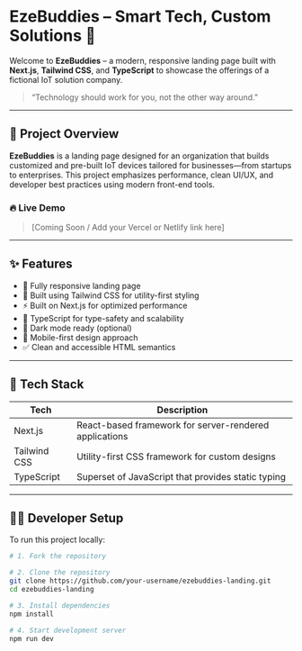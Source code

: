 # EzeBuddies – Smart Tech, Custom Solutions 🚀

Welcome to **EzeBuddies** – a modern, responsive landing page built with **Next.js**, **Tailwind CSS**, and **TypeScript** to showcase the offerings of a fictional IoT solution company.

> “Technology should work for you, not the other way around.”

---

## 📌 Project Overview

**EzeBuddies** is a landing page designed for an organization that builds customized and pre-built IoT devices tailored for businesses—from startups to enterprises. This project emphasizes performance, clean UI/UX, and developer best practices using modern front-end tools.

### 🔥 Live Demo

> [Coming Soon / Add your Vercel or Netlify link here]

---

## ✨ Features

- 🚀 Fully responsive landing page
- 🎨 Built using Tailwind CSS for utility-first styling
- ⚡ Built on Next.js for optimized performance
- 🔐 TypeScript for type-safety and scalability
- 🌙 Dark mode ready (optional)
- 📱 Mobile-first design approach
- ✅ Clean and accessible HTML semantics

---

## 📁 Tech Stack

| Tech          | Description                                               |
|---------------|-----------------------------------------------------------|
| Next.js       | React-based framework for server-rendered applications    |
| Tailwind CSS  | Utility-first CSS framework for custom designs            |
| TypeScript    | Superset of JavaScript that provides static typing        |

---

## 🧑‍💻 Developer Setup

To run this project locally:

```bash
# 1. Fork the repository

# 2. Clone the repository
git clone https://github.com/your-username/ezebuddies-landing.git
cd ezebuddies-landing

# 3. Install dependencies
npm install

# 4. Start development server
npm run dev
